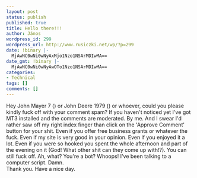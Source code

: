 ```yaml
---
layout: post
status: publish
published: true
title: Hello there!!!
author: János
wordpress_id: 299
wordpress_url: http://www.rusiczki.net/wp/?p=299
date: !binary |-
  MjAwNC0wNi0wNyAxMjo1Nzo1NSArMDIwMA==
date_gmt: !binary |-
  MjAwNC0wNi0wNyAwOTo1Nzo1NSArMDIwMA==
categories:
- Technical
tags: []
comments: []
---
```

<p>Hey John Mayer 7 (<a href="mailto:" title="Here spambottie, here, here!"></a>) or John Deere 1979 (<a href="mailto:" title="Yes, spambottie, come, eat his address!"></a>) or whoever, could you please kindly fuck off with your comment spam? If you haven't noticed yet I've got MT3 installed and the comments are moderated. By me. And I swear I'd rather saw off my right index finger than click on the 'Approve Comment' button for your shit. Even if you offer free business grants or whatever the fuck. Even if my site is very good in your opinion. Even if you enjoyed it a lot. Even if you were so hooked you spent the whole afternoon and part of the evening on it (God! What other shit can they come up with!?). You can still fuck off. Ah, what? You're a bot? Whoops! I've been talking to a computer script. Damn.<br />
Thank you. Have a nice day.</p>
